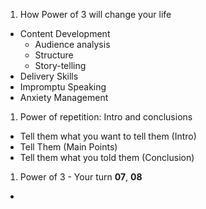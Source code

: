 1. How Power of 3 will change your life
  - Content Development
    - Audience analysis
    - Structure
    - Story-telling
  - Delivery Skills
  - Impromptu Speaking
  - Anxiety Management

1. Power of repetition: Intro and conclusions
  - Tell them what you want to tell them (Intro)
  - Tell Them (Main Points)
  - Tell them what you told them (Conclusion)

1. Power of 3 - Your turn **07**, **08**
  - 